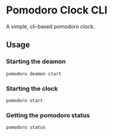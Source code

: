 # Pomodoro Clock CLI
A simple, cli-based pomodoro clock.

## Usage

### Starting the deamon
`pomodoro deamon start`

### Starting the clock
`pomodoro start`

### Getting the pomodoro status
`pomodoro status`
